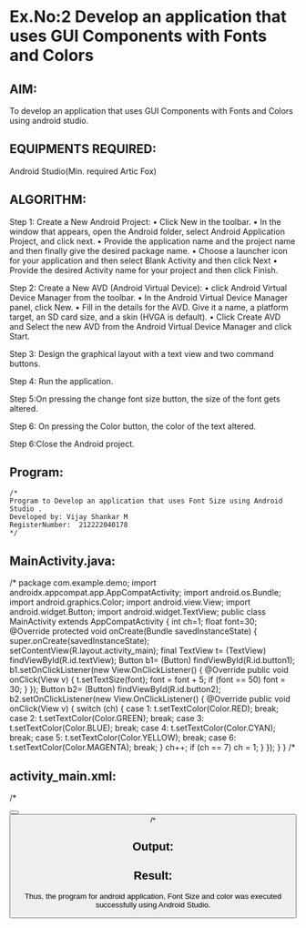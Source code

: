 
# Ex.No:2 Develop an application that uses GUI Components with Fonts and Colors


## AIM:
To develop an application that uses GUI Components with Fonts and Colors using android studio.

## EQUIPMENTS REQUIRED:

Android Studio(Min. required Artic Fox)


## ALGORITHM:
Step 1: Create a New Android Project:
              • Click New in the toolbar.
              • In the window that appears, open the Android folder, select Android Application Project,
              and click next.
              • Provide the application name and the project name and then finally give the desired
              package name.
              • Choose a launcher icon for your application and then select Blank Activity and then click
              Next
              • Provide the desired Activity name for your project and then click Finish.

Step 2: Create a New AVD (Android Virtual Device):
        • click Android Virtual Device Manager from the toolbar.
        • In the Android Virtual Device Manager panel, click New.
        • Fill in the details for the AVD. Give it a name, a platform target, an SD card size, and
        a skin (HVGA is default).
        • Click Create AVD and Select the new AVD from the Android Virtual Device
        Manager and click Start.

Step 3: Design the graphical layout with a text view and two command buttons.

Step 4: Run the application.

Step 5:On pressing the change font size button, the size of the font gets altered.

Step 6: On pressing the Color button, the color of the text altered.
       
Step 6:Close the Android project. 


## Program:
 ```
/*
Program to Develop an application that uses Font Size using Android Studio .
Developed by: Vijay Shankar M
RegisterNumber:  212222040178
*/
```

## MainActivity.java:
/*
package com.example.demo;
import androidx.appcompat.app.AppCompatActivity;
import android.os.Bundle;
import android.graphics.Color;
import android.view.View;
import android.widget.Button;
import android.widget.TextView;
public class MainActivity extends AppCompatActivity {
int ch=1;
float font=30;
@Override
protected void onCreate(Bundle savedInstanceState) {
super.onCreate(savedInstanceState);
setContentView(R.layout.activity_main);
final TextView t= (TextView) findViewById(R.id.textView);
Button b1= (Button) findViewById(R.id.button1);
b1.setOnClickListener(new View.OnClickListener() {
@Override
public void onClick(View v) {
t.setTextSize(font);
font = font + 5;
if (font == 50)
font = 30;
}
});
Button b2= (Button) findViewById(R.id.button2);
b2.setOnClickListener(new View.OnClickListener() {
@Override
public void onClick(View v) {
switch (ch) {
case 1:
t.setTextColor(Color.RED);
break;
case 2:
t.setTextColor(Color.GREEN);
break;
case 3:
t.setTextColor(Color.BLUE);
break;
case 4:
t.setTextColor(Color.CYAN);
break;
case 5:
t.setTextColor(Color.YELLOW);
break;
case 6:
t.setTextColor(Color.MAGENTA);
break;
}
ch++;
if (ch == 7)
ch = 1;
}
});
}
}
/*





## activity_main.xml:
/*
<?xml version="1.0" encoding="utf-8"?>
<LinearLayout xmlns:android="http://schemas.android.com/apk/res/android"
android:orientation="vertical"
android:layout_width="match_parent"
android:layout_height="match_parent">
<TextView
android:id="@+id/textView"
android:layout_width="match_parent"
android:layout_height="wrap_content"
android:layout_margin="30dp"
android:gravity="center"
android:text="Hello World!"
android:textSize="25sp"
android:textStyle="bold" />
<Button
android:id="@+id/button1"
android:layout_width="match_parent"
android:layout_height="wrap_content"
android:layout_margin="20dp"
android:gravity="center"
android:text="Change font size"
android:textSize="25sp" />
<Button
android:id="@+id/button2"
android:layout_width="match_parent"
android:layout_height="wrap_content"
android:layout_margin="20dp"
android:gravity="center"
android:text="Change color"
android:textSize="25sp" />
</LinearLayout>
/*

## Output:



## Result:
Thus, the program for android application, Font Size and color was executed successfully using Android Studio.

